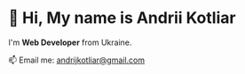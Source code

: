 # 👋 Hi, My name is Andrii Kotliar

I'm **Web Developer** from Ukraine.

📫 Email me: [andrijkotliar@gmail.com](mailto:andrijkotliar@gmail.com)

